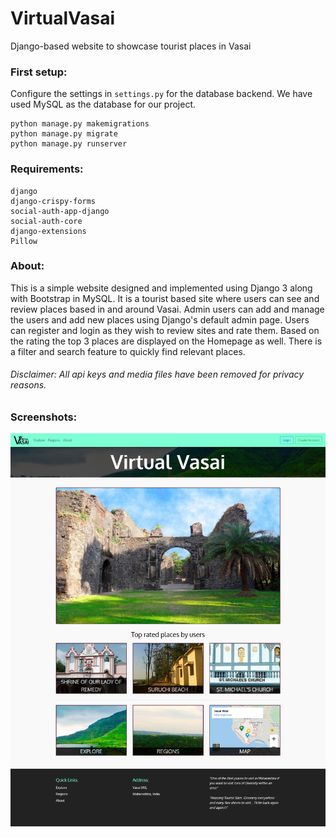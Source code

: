 # VirtualVasai
Django-based website to showcase tourist places in Vasai

### First setup:
Configure the settings in `settings.py` for the database backend. We have used MySQL as the database for our project.
```
python manage.py makemigrations
python manage.py migrate
python manage.py runserver
```

### Requirements:
```
django
django-crispy-forms
social-auth-app-django
social-auth-core
django-extensions
Pillow
```

### About:
This is a simple website designed and implemented using Django 3 along with Bootstrap in MySQL. It is a tourist based site where users can see and review places based in and around Vasai. Admin users can add and manage the users and add new places using Django's default admin page. Users can register and login as they wish to review sites and rate them. Based on the rating the top 3 places are displayed on the Homepage as well. There is a filter and search feature to quickly find relevant places.

###### Disclaimer: All api keys and media files have been removed for privacy reasons. 

### Screenshots:

![Home-page](Screenshots/Home%20page.jpg?raw=true)
